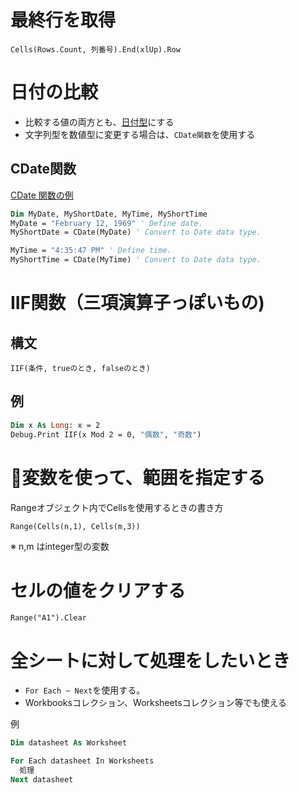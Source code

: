 # 最終行を取得
`Cells(Rows.Count, 列番号).End(xlUp).Row`

# 日付の比較
- 比較する値の両方とも、<u>日付型</u>にする
- 文字列型を数値型に変更する場合は、`CDate関数`を使用する

## CDate関数
[CDate 関数の例](https://docs.microsoft.com/ja-jp/office/vba/language/concepts/getting-started/type-conversion-functions#cdate-function-example)

```vb
Dim MyDate, MyShortDate, MyTime, MyShortTime
MyDate = "February 12, 1969" ' Define date.
MyShortDate = CDate(MyDate) ' Convert to Date data type.

MyTime = "4:35:47 PM" ' Define time.
MyShortTime = CDate(MyTime) ' Convert to Date data type.

```

# IIF関数（三項演算子っぽいもの)
## 構文
`IIF(条件, trueのとき, falseのとき)`

## 例
```vb
Dim x As Long: x = 2
Debug.Print IIF(x Mod 2 = 0, "偶数", "奇数")
```

# 変数を使って、範囲を指定する
Rangeオブジェクト内でCellsを使用するときの書き方

```vb
Range(Cells(n,1), Cells(m,3))
```
※ n,m はinteger型の変数

# セルの値をクリアする
`Range("A1").Clear`

# 全シートに対して処理をしたいとき
- `For Each ~ Next`を使用する。
- Workbooksコレクション、Worksheetsコレクション等でも使える

例
```vb
Dim datasheet As Worksheet

For Each datasheet In Worksheets
  処理
Next datasheet
```